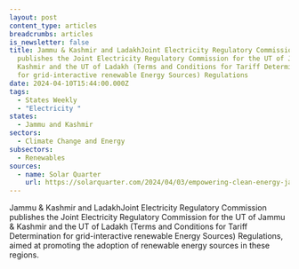 ```yaml
---
layout: post
content_type: articles
breadcrumbs: articles
is_newsletter: false
title: Jammu & Kashmir and LadakhJoint Electricity Regulatory Commission
  publishes the Joint Electricity Regulatory Commission for the UT of Jammu &
  Kashmir and the UT of Ladakh (Terms and Conditions for Tariff Determination
  for grid-interactive renewable Energy Sources) Regulations
date: 2024-04-10T15:44:00.000Z
tags:
  - States Weekly
  - "Electricity "
states:
  - Jammu and Kashmir
sectors:
  - Climate Change and Energy
subsectors:
  - Renewables
sources:
  - name: Solar Quarter
    url: https://solarquarter.com/2024/04/03/empowering-clean-energy-jammu-kashmir-and-ladakh-embrace-renewable-energy-regulations/
---
```

Jammu & Kashmir and LadakhJoint Electricity Regulatory Commission publishes the Joint Electricity Regulatory Commission for the UT of Jammu & Kashmir and the UT of Ladakh (Terms and Conditions for Tariff Determination for grid-interactive renewable Energy Sources) Regulations, aimed at promoting the adoption of renewable energy sources in these regions.
